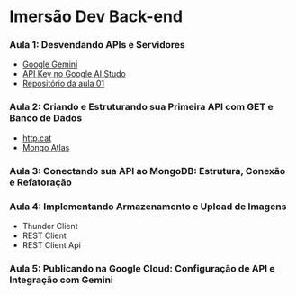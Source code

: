 # Imersão Dev Back-end

### Aula 1: Desvendando APIs e Servidores

- [Google Gemini](https://alura.tv/google-gemini)
- [API Key no Google AI Studo](https://alura.tv/google-gemini-api)
- [Repositório da aula 01](https://github.com/guilhermeonrails/backend-instabytes/tree/bebe680f2d059218f3256482d23f706df7a690fb)

### Aula 2: Criando e Estruturando sua Primeira API com GET e Banco de Dados

- [http.cat](https://http.cat/)
- [Mongo Atlas](https://www.mongodb.com/products/platform/atlas-database)

### Aula 3: Conectando sua API ao MongoDB: Estrutura, Conexão e Refatoração

### Aula 4: Implementando Armazenamento e Upload de Imagens
- Thunder Client
- REST Client
- REST Client Api

### Aula 5: Publicando na Google Cloud: Configuração de API e Integração com Gemini